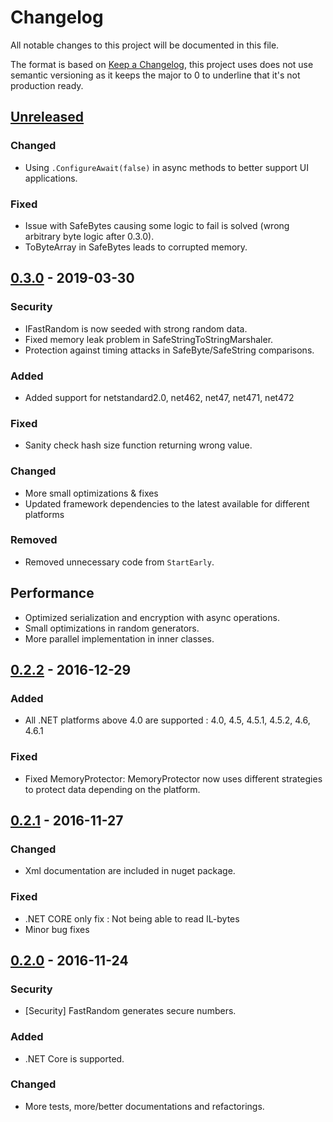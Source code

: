 ﻿# Changelog
All notable changes to this project will be documented in this file.

The format is based on [Keep a Changelog](https://keepachangelog.com/en/1.0.0/),
this project uses does not use semantic versioning as it keeps the major to 0 to underline that it's not production ready.

## [Unreleased]
### Changed
- Using `.ConfigureAwait(false)` in async methods to better support UI applications.

### Fixed
- Issue with SafeBytes causing some logic to fail is solved (wrong arbitrary byte logic after 0.3.0).
- ToByteArray in SafeBytes leads to corrupted memory.

## [0.3.0] - 2019-03-30
### Security
- IFastRandom is now seeded with strong random data.
- Fixed memory leak problem in SafeStringToStringMarshaler.
- Protection against timing attacks in SafeByte/SafeString comparisons.

### Added
- Added support for netstandard2.0, net462, net47, net471, net472

### Fixed
- Sanity check hash size function returning wrong value.

### Changed
- More small optimizations & fixes
- Updated framework dependencies to the latest available for different platforms


### Removed
- Removed unnecessary code from `StartEarly`.

## Performance
- Optimized serialization and encryption with async operations.
- Small optimizations in random generators.
- More parallel implementation in inner classes.

## [0.2.2] - 2016-12-29
### Added
- All .NET platforms above 4.0 are supported : 4.0, 4.5, 4.5.1, 4.5.2, 4.6, 4.6.1

### Fixed
- Fixed MemoryProtector: MemoryProtector now uses different strategies to protect data depending on the platform.

## [0.2.1] - 2016-11-27
### Changed
  - Xml documentation are included in nuget package.

### Fixed
  - .NET CORE only fix :  Not being able to read IL-bytes
  - Minor bug fixes

## [0.2.0] - 2016-11-24
### Security
- [Security] FastRandom generates secure numbers.

### Added
- .NET Core is supported.

### Changed
- More tests, more/better documentations and refactorings.

[Unreleased]: https://github.com/undergroundwires/SafeOrbit/compare/0.3.0...HEAD
[0.3.0]: https://github.com/undergroundwires/SafeOrbit/compare/0.2.2...0.3.0
[0.2.2]: https://github.com/undergroundwires/SafeOrbit/compare/0.2.1...0.2.2
[0.2.1]: https://github.com/undergroundwires/SafeOrbit/compare/0.2.0...0.2.1
[0.2.0]: https://github.com/undergroundwires/SafeOrbit/releases/tag/0.2